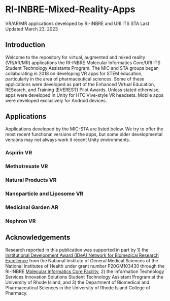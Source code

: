 # RI-INBRE-Mixed-Reality-Apps
VR/AR/MR applications developed by RI-INBRE and URI ITS STA
Last Updated March 23, 2023

## Introduction

Welcome to the repository for virtual, augmented and mixed reality (VR/AR/MR) applications the RI-INBRE Molecular Informatics Core/URI ITS Student Technology Assistants Program.  The MIC and STA groups began collaborating in 2018 on developing VR apps for STEM education, particularly in the area of pharmaceutical sciences.  Some of these applications were developed as part of the Enhanced Virtual Education, RESearch, and Training (EVEREST) Pilot Awards.  Unless stated otherwise, apps were developed in Unity for HTC Vive-style VR headsets.  Mobile apps were developed exclusively for Android devices.

## Applications

Applications developed by the MIC-STA are listed below.  We try to offer the most recent functional versions of the apps, but some older developmental versions may not always work it recent Unity environments.

### Aspirin VR
### Methotrexate VR
### Natural Products VR
### Nanoparticle and Liposome VR
### Medicinal Garden AR
### Nephron VR

## Acknowledgements

Research reported in this publication was supported in part by 1) the [Institutional Development Award (IDeA) Network for Biomedical Research Excellence](https://nigms.nih.gov/Research/DRCB/IDeA/Pages/INBRE.aspx) from the National Institute of General Medical Sciences of the National Institutes of Health under grant number P20GM103430 through the RI-INBRE [Molecular Informatics Core Facility](https://web.uri.edu/riinbre/mic/), 2) the Information Technology Services Innovation Solutions Student Technology Assistant Program at the University of Rhode Island, and 3) the Department of Biomedical and Pharmaceutical Sciences in the University of Rhode Island College of Pharmacy.
